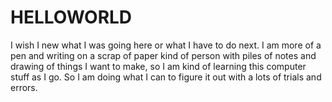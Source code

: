 # HELLOWORLD
I wish I new what I was going here or what I have to do next.  I am more of a pen and writing on a scrap of paper kind of person with piles of notes and drawing of things I want to make, so I am kind of learning this computer stuff as I go.  So I am doing what I can to figure it out with a lots of trials and errors.  
